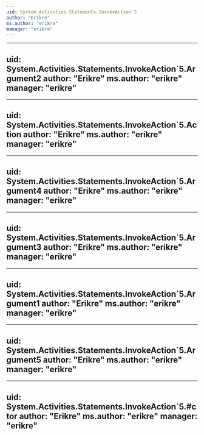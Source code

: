 ```yaml
---
uid: System.Activities.Statements.InvokeAction`5
author: "Erikre"
ms.author: "erikre"
manager: "erikre"
---
```


---
uid: System.Activities.Statements.InvokeAction`5.Argument2
author: "Erikre"
ms.author: "erikre"
manager: "erikre"
---

---
uid: System.Activities.Statements.InvokeAction`5.Action
author: "Erikre"
ms.author: "erikre"
manager: "erikre"
---

---
uid: System.Activities.Statements.InvokeAction`5.Argument4
author: "Erikre"
ms.author: "erikre"
manager: "erikre"
---

---
uid: System.Activities.Statements.InvokeAction`5.Argument3
author: "Erikre"
ms.author: "erikre"
manager: "erikre"
---

---
uid: System.Activities.Statements.InvokeAction`5.Argument1
author: "Erikre"
ms.author: "erikre"
manager: "erikre"
---

---
uid: System.Activities.Statements.InvokeAction`5.Argument5
author: "Erikre"
ms.author: "erikre"
manager: "erikre"
---

---
uid: System.Activities.Statements.InvokeAction`5.#ctor
author: "Erikre"
ms.author: "erikre"
manager: "erikre"
---
